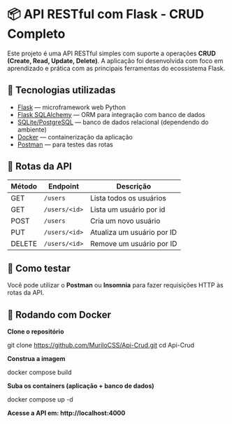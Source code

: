 # 📦 API RESTful com Flask - CRUD Completo

Este projeto é uma API RESTful simples com suporte a operações **CRUD (Create, Read, Update, Delete)**. A aplicação foi desenvolvida com foco em aprendizado e prática com as principais ferramentas do ecossistema Flask.

## 🚀 Tecnologias utilizadas

- [Flask](https://flask.palletsprojects.com/) — microframework web Python
- [Flask SQLAlchemy](https://flask-sqlalchemy.palletsprojects.com/) — ORM para integração com banco de dados
- [SQLite/PostgreSQL](https://www.sqlite.org/index.html) — banco de dados relacional (dependendo do ambiente)
- [Docker](https://www.docker.com/) — containerização da aplicação
- [Postman](https://www.postman.com/) — para testes das rotas

## 📡 Rotas da API

| Método | Endpoint        | Descrição                  |
|--------|------------------|-----------------------------|
| GET    | `/users`         | Lista todos os usuários     |
| GET    | `/users/<id>`    | Lista um usuário por id     |
| POST   | `/users`         | Cria um novo usuário        |
| PUT    | `/users/<id>`    | Atualiza um usuário por ID  |
| DELETE | `/users/<id>`    | Remove um usuário por ID    |

## 🧪 Como testar

Você pode utilizar o **Postman** ou **Insomnia** para fazer requisições HTTP às rotas da API.

## 🐳 Rodando com Docker

**Clone o repositório**

git clone https://github.com/MuriloCSS/Api-Crud.git
cd Api-Crud

**Construa a imagem**

docker compose build

**Suba os containers (aplicação + banco de dados)**

docker compose up -d

**Acesse a API em: http://localhost:4000**


